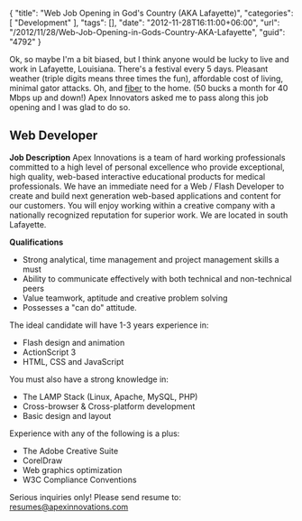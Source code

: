 {
	"title": "Web Job Opening in God's Country (AKA Lafayette)",
	"categories": [
		"Development"
	],
	"tags": [],
	"date": "2012-11-28T16:11:00+06:00",
	"url": "/2012/11/28/Web-Job-Opening-in-Gods-Country-AKA-Lafayette",
	"guid": "4792"
}

Ok, so maybe I'm a bit biased, but I think anyone would be lucky to live and work in Lafayette, Louisiana. There's a festival every 5 days. Pleasant weather (triple digits means three times the fun), affordable cost of living, minimal gator attacks. Oh, and <a href="http://lusfiber.com/">fiber</a> to the home. (50 bucks a month for 40 Mbps up and down!) Apex Innovators asked me to pass along this job opening and I was glad to do so.

<h2>Web Developer</h2>
 
<b>Job Description</b>
Apex Innovations is a team of hard working professionals committed to a high level of 
personal excellence who provide exceptional, high quality, web-based interactive 
educational products for medical professionals. We have an immediate need for a Web / Flash Developer to create and build next generation web-based applications and content for our customers. You will enjoy working within a creative company with a nationally recognized reputation for superior work. We are located in south Lafayette. 

<b>Qualifications</b>
<ul>
<li>Strong analytical, time management and project management skills a must</li>
<li>Ability to communicate effectively with both technical and non-technical peers</li>
<li>Value teamwork, aptitude and creative problem solving</li>
<li>Possesses a "can do" attitude.</li>
</ul>

The ideal candidate will have 1-3 years experience in:
<ul>
<li>Flash design and animation</li>
<li>ActionScript 3</li>
<li>HTML, CSS and JavaScript</li>
</ul>

You must also have a strong knowledge in: 
<ul>
<li>The LAMP Stack (Linux, Apache, MySQL, PHP)</li>
<li>Cross-browser & Cross-platform development</li>
<li>Basic design and layout</li>
</ul>

Experience with any of the following is a plus:  
<ul>
<li>The Adobe Creative Suite </li>
<li>CorelDraw </li>
<li>Web graphics optimization  </li>
<li>W3C Compliance Conventions  </li>
</ul>

Serious inquiries only! Please send resume to: <a href="mailto:resumes@apexinnovations.com">resumes@apexinnovations.com</a>